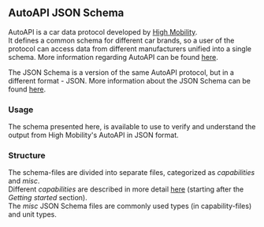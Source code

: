 ## AutoAPI JSON Schema

AutoAPI is a car data protocol developed by [High Mobility](https://www.high-mobility.com).  
It defines a common schema for different car brands, so a user of the protocol can access data from different manufacturers unified into a single schema.
More information regarding AutoAPI can be found [here](https://github.com/highmobility/auto-api).

The JSON Schema is a version of the same AutoAPI protocol, but in a different format - JSON.
More information about the JSON Schema can be found [here](https://json-schema.org).

### Usage

The schema presented here, is available to use to verify and understand the output from High Mobility's AutoAPI in JSON format.

### Structure

The schema-files are divided into separate files, categorized as _capabilities_ and _misc_.  
Different _capabilities_ are described in more detail [here](https://docs.high-mobility.com/api-references/) (starting after the _Getting started_ section).  
The _misc_ JSON Schema files are commonly used types (in capability-files) and unit types.
